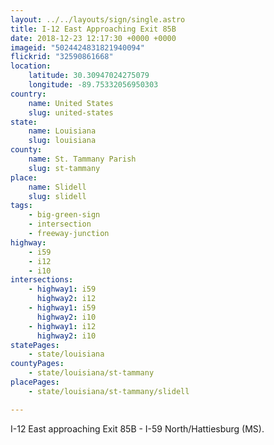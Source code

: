 ```yaml
---
layout: ../../layouts/sign/single.astro
title: I-12 East Approaching Exit 85B
date: 2018-12-23 12:17:30 +0000 +0000
imageid: "5024424831821940094"
flickrid: "32590861668"
location:
    latitude: 30.30947024275079
    longitude: -89.75332056950303
country:
    name: United States
    slug: united-states
state:
    name: Louisiana
    slug: louisiana
county:
    name: St. Tammany Parish
    slug: st-tammany
place:
    name: Slidell
    slug: slidell
tags:
    - big-green-sign
    - intersection
    - freeway-junction
highway:
    - i59
    - i12
    - i10
intersections:
    - highway1: i59
      highway2: i12
    - highway1: i59
      highway2: i10
    - highway1: i12
      highway2: i10
statePages:
    - state/louisiana
countyPages:
    - state/louisiana/st-tammany
placePages:
    - state/louisiana/st-tammany/slidell

---
```

I-12 East approaching Exit 85B - I-59 North/Hattiesburg (MS).